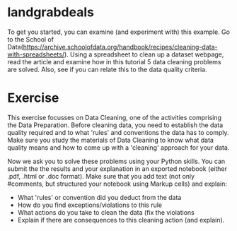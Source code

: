 # landgrabdeals
To get you started, you can examine (and experiment with) this example. Go to the School of Data(https://archive.schoolofdata.org/handbook/recipes/cleaning-data-with-spreadsheets/). 
Using a spreadsheet to clean up a dataset webpage, read the article and examine how in this tutorial 5 data cleaning problems are solved. Also, see if you can relate this to the data quality criteria.

# Exercise
This exercise focusses on Data Cleaning, one of the activities comprising the Data Preparation. Before cleaning data, you need to establish the data quality required and to what 'rules' and conventions the data has to comply. Make sure you study the materials of Data Cleaning to know what data quality means and how to come up with a 'cleaning' approach for your data.

Now we ask you to solve these problems using your Python skills. You can submit the the results and your explanation in an exported notebook (either .pdf, .html or .doc format). Make sure that you add text (not only #comments, but structured your notebook using Markup cells) and explain:
- What 'rules' or convention did you deduct from the data
- How do you find exceptions/violations to this rule
- What actions do you take to clean the data (fix the violations
- Explain if there are consequences to this cleaning action (and explain).
